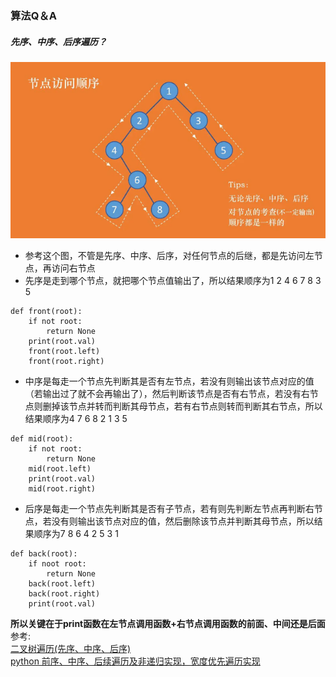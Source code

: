 ### 算法Q＆A

##### 先序、中序、后序遍历？
![节点遍历](https://github.com/linyang23/Q-A-in-level-2/blob/master/photo/suanfa_1.png)<br>
- 参考这个图，不管是先序、中序、后序，对任何节点的后继，都是先访问左节点，再访问右节点
- 先序是走到哪个节点，就把哪个节点值输出了，所以结果顺序为1 2 4 6 7 8 3 5<br>

```
def front(root):
    if not root:
        return None
    print(root.val)
    front(root.left)
    front(root.right)
```
- 中序是每走一个节点先判断其是否有左节点，若没有则输出该节点对应的值（若输出过了就不会再输出了），然后判断该节点是否有右节点，若没有右节点则删掉该节点并转而判断其母节点，若有右节点则转而判断其右节点，所以结果顺序为4 7 6 8 2 1 3 5<br>
```
def mid(root):
    if not root:
        return None
    mid(root.left)
    print(root.val)
    mid(root.right)
```
- 后序是每走一个节点先判断其是否有子节点，若有则先判断左节点再判断右节点，若没有则输出该节点对应的值，然后删除该节点并判断其母节点，所以结果顺序为7 8 6 4 2 5 3 1<br>
```
def back(root):
    if noot root:
        return None
    back(root.left)
    back(root.right)
    print(root.val)
```
**所以关键在于print函数在左节点调用函数+右节点调用函数的前面、中间还是后面**<br>
参考:<br>
[二叉树遍历(先序、中序、后序)](https://www.jianshu.com/p/456af5480cee)<br>
[python 前序、中序、后续遍历及非递归实现，宽度优先遍历实现](https://blog.csdn.net/qq_39269985/article/details/80441558)<br>
